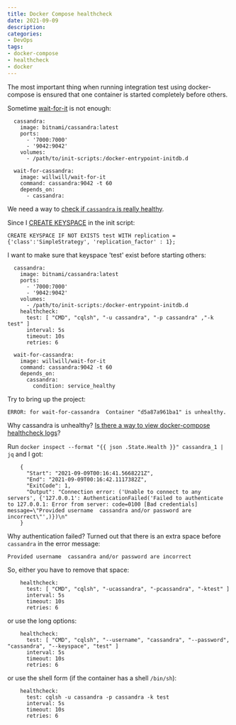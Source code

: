 ```yaml
---
title: Docker Compose healthcheck
date: 2021-09-09
description:
categories:
- DevOps
tags:
- docker-compose
- healthcheck
- docker
---
```

The most important thing when running integration test using docker-compose is ensured that one container is started completely before others.

Sometime [wait-for-it](https://github.com/vishnubob/wait-for-it) is not enough:

```
  cassandra:
    image: bitnami/cassandra:latest
    ports:
      - '7000:7000'
      - '9042:9042'
    volumes:
      - /path/to/init-scripts:/docker-entrypoint-initdb.d

  wait-for-cassandra:
    image: willwill/wait-for-it
    command: cassandra:9042 -t 60
    depends_on:
      - cassandra:
```

We need a way to [check if `cassandra` is really healthy](https://docs.docker.com/compose/compose-file/compose-file-v3/#healthcheck).

Since I [CREATE KEYSPACE](https://cassandra.apache.org/doc/latest/cassandra/cql/ddl.html) in the init script:

```
CREATE KEYSPACE IF NOT EXISTS test WITH replication = {'class':'SimpleStrategy', 'replication_factor' : 1};
```

I want to make sure that keyspace 'test' exist before starting others:

```
  cassandra:
    image: bitnami/cassandra:latest
    ports:
      - '7000:7000'
      - '9042:9042'
    volumes:
      - /path/to/init-scripts:/docker-entrypoint-initdb.d
    healthcheck:
      test: [ "CMD", "cqlsh", "-u cassandra", "-p cassandra" ,"-k test" ]
      interval: 5s
      timeout: 10s
      retries: 6

  wait-for-cassandra:
    image: willwill/wait-for-it
    command: cassandra:9042 -t 60
    depends_on:
      cassandra:
        condition: service_healthy
```

Try to bring up the project:

```
ERROR: for wait-for-cassandra  Container "d5a87a961ba1" is unhealthy.
```

Why cassandra is unhealthy? [Is there a way to view docker-compose healthcheck logs](https://stackoverflow.com/questions/42737957/how-to-view-docker-compose-healthcheck-logs)?

Run `docker inspect --format "{{ json .State.Health }}" cassandra_1 | jq` and I got:

```
    {
      "Start": "2021-09-09T00:16:41.5668221Z",
      "End": "2021-09-09T00:16:42.1117382Z",
      "ExitCode": 1,
      "Output": "Connection error: ('Unable to connect to any servers', {'127.0.0.1': AuthenticationFailed('Failed to authenticate to 127.0.0.1: Error from server: code=0100 [Bad credentials] message=\"Provided username  cassandra and/or password are incorrect\"',)})\n"
    }
```

Why authentication failed?
Turned out that there is an extra space before `cassandra` in the error message:

```
Provided username  cassandra and/or password are incorrect
```

So, either you have to remove that space:

```
    healthcheck:
      test: [ "CMD", "cqlsh", "-ucassandra", "-pcassandra", "-ktest" ]
      interval: 5s
      timeout: 10s
      retries: 6
```

or use the long options:

```
    healthcheck:
      test: [ "CMD", "cqlsh", "--username", "cassandra", "--password", "cassandra", "--keyspace", "test" ]
      interval: 5s
      timeout: 10s
      retries: 6
```

or use the shell form (if the container has a shell `/bin/sh`):

```
    healthcheck:
      test: cqlsh -u cassandra -p cassandra -k test
      interval: 5s
      timeout: 10s
      retries: 6
```